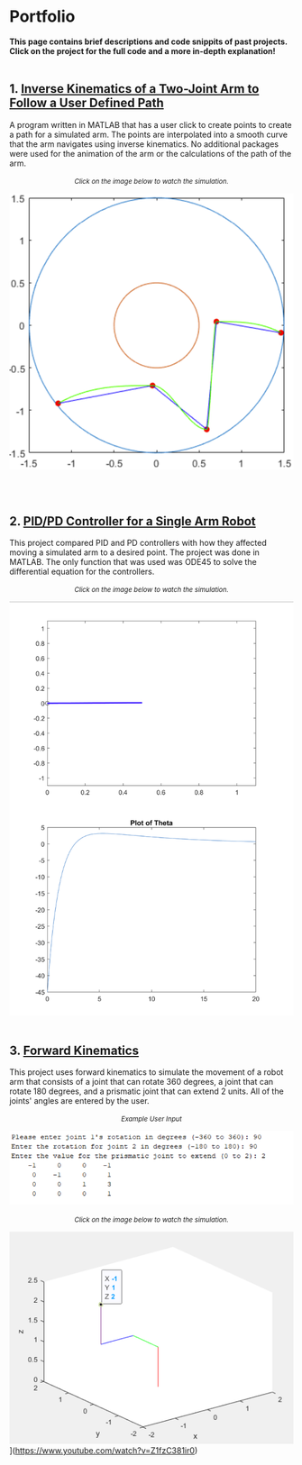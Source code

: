 # **Portfolio**

**This page contains brief descriptions and code snippits of past projects. Click on the project for the full code and a more in-depth explanation!**
<br><br/>


## **1.** [Inverse Kinematics of a Two-Joint Arm to Follow a User Defined Path](https://julian-irizarry.github.io/Robotics/kinematics)

A program written in MATLAB that has a user click to create points to create a path for a simulated arm. The points are interpolated into a smooth curve that the arm navigates using inverse kinematics. No additional packages were used for the animation of the arm or the calculations of the path of the arm.

<center><small><i>Click on the image below to watch the simulation.</i></small></center>

[![](assets/images/points.PNG)](https://www.youtube.com/watch?v=Qkc455lCsDM)

<br><br/>



## **2.** [PID/PD Controller for a Single Arm Robot](https://julian-irizarry.github.io/Robotics/PID)

This project compared PID and PD controllers with how they affected moving a simulated arm to a desired point. The project was done in MATLAB. The only function that was used was ODE45 to solve the differential equation for the controllers.  

<center><small><i>Click on the image below to watch the simulation.</i></small></center>

[![](assets/images/pid.PNG)](https://www.youtube.com/watch?v=sfjI8Zmbdj4)
<br><br/>


## **3.** [Forward Kinematics](https://julian-irizarry.github.io/Robotics/PID)

This project uses forward kinematics to simulate the movement of a robot arm that consists of a joint that can rotate 360 degrees, a joint that can rotate 180 degrees, and a prismatic joint that can extend 2 units. All of the joints' angles are entered by the user. 

<center><small><i>Example User Input</i></small></center>

![](assets/images/forward_values.PNG)

<center><small><i>Click on the image below to watch the simulation.</i></small></center>

![forward](assets/images/forward.PNG)](https://www.youtube.com/watch?v=Z1fzC381ir0)
<br><br/>
